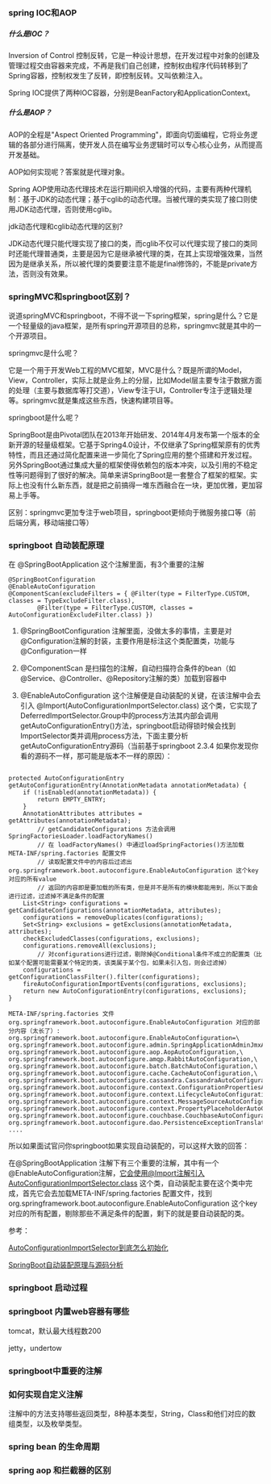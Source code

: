 
### spring IOC和AOP

#####  什么是IOC？

Inversion of Control 控制反转，它是一种设计思想，在开发过程中对象的创建及管理过程交由容器来完成，不再是我们自己创建，控制权由程序代码转移到了Spring容器，控制权发生了反转，即控制反转。又叫依赖注入。

Spring IOC提供了两种IOC容器，分别是BeanFactory和ApplicationContext。



##### 什么是AOP？

AOP的全程是"Aspect Oriented Programming"，即面向切面编程，它将业务逻辑的各部分进行隔离，使开发人员在编写业务逻辑时可以专心核心业务，从而提高开发基础。

AOP如何实现呢？答案就是代理对象。

Spring AOP使用动态代理技术在运行期间织入增强的代码，主要有两种代理机制：基于JDK的动态代理；基于cglib的动态代理。当被代理的类实现了接口则使用JDK动态代理，否则使用cglib。

jdk动态代理和cglib动态代理的区别?

JDK动态代理只能代理实现了接口的类，而cglib不仅可以代理实现了接口的类同时还能代理普通类，主要是因为它是继承被代理的类，在其上实现增强效果，当然因为是继承关系，所以被代理的类要要注意不能是final修饰的，不能是private方法，否则没有效果。


### springMVC和springboot区别？

说道springMVC和springboot，不得不说一下spring框架，spring是什么？它是一个轻量级的java框架，是所有spring开源项目的总称，springmvc就是其中的一个开源项目。

springmvc是什么呢？

它是一个用于开发Web工程的MVC框架，MVC是什么？既是所谓的Model，View，Controller，实际上就是业务上的分层，比如Model层主要专注于数据方面的处理（主要与数据库等打交道），View专注于UI，Controller专注于逻辑处理等。springmvc就是集成这些东西，快速构建项目等。

springboot是什么呢？

SpringBoot是由Pivotal团队在2013年开始研发、2014年4月发布第一个版本的全新开源的轻量级框架。它基于Spring4.0设计，不仅继承了Spring框架原有的优秀特性，而且还通过简化配置来进一步简化了Spring应用的整个搭建和开发过程。另外SpringBoot通过集成大量的框架使得依赖包的版本冲突，以及引用的不稳定性等问题得到了很好的解决。简单来讲SpringBoot是一套整合了框架的框架。实际上也没有什么新东西，就是把之前搞得一堆东西融合在一块，更加优雅，更加容易上手等。

区别：springmvc更加专注于web项目，springboot更倾向于微服务接口等（前后端分离，移动端接口等）

### springboot 自动装配原理

在 @SpringBootApplication 这个注解里面，有3个重要的注解

```
@SpringBootConfiguration
@EnableAutoConfiguration
@ComponentScan(excludeFilters = { @Filter(type = FilterType.CUSTOM, classes = TypeExcludeFilter.class),
		@Filter(type = FilterType.CUSTOM, classes = AutoConfigurationExcludeFilter.class) })

```

1. @SpringBootConfiguration 注解里面，没做太多的事情，主要是对@Configuration注解的封装，主要作用是标注这个类配置类，功能与@Configuration一样

2. @ComponentScan 是扫描包的注解，自动扫描符合条件的bean（如@Service、@Controller、@Repository注解的类）加载到容器中

3. @EnableAutoConfiguration 这个注解便是自动装配的关键，在该注解中会去 引入 @Import(AutoConfigurationImportSelector.class) 这个类，它实现了DeferredImportSelector.Group中的process方法其内部会调用getAutoConfigurationEntry()方法，springboot启动得锁时候会找到ImportSelector类并调用process方法，下面主要分析getAutoConfigurationEntry源码（当前基于springboot 2.3.4 如果你发现你看的源码不一样，那可能是版本不一样的原因）：


```

protected AutoConfigurationEntry getAutoConfigurationEntry(AnnotationMetadata annotationMetadata) {
	if (!isEnabled(annotationMetadata)) {
		return EMPTY_ENTRY;
	}
	AnnotationAttributes attributes = getAttributes(annotationMetadata);
        // getCandidateConfigurations 方法会调用 SpringFactoriesLoader.loadFactoryNames()
        // 在 loadFactoryNames() 中通过loadSpringFactories()方法加载 META-INF/spring.factories 配置文件
        // 读取配置文件中的内容后过滤出 org.springframework.boot.autoconfigure.EnableAutoConfiguration 这个key对应的所有value 
        // 返回的内容即是要加载的所有类，但是并不是所有的模块都能用到，所以下面会进行过滤，过滤掉不满足条件的配置
	List<String> configurations = getCandidateConfigurations(annotationMetadata, attributes);
	configurations = removeDuplicates(configurations);
	Set<String> exclusions = getExclusions(annotationMetadata, attributes);
	checkExcludedClasses(configurations, exclusions);
	configurations.removeAll(exclusions);
        // 对configurations进行过滤，剔除掉@Conditional条件不成立的配置类（比如某个配置可能需要某个特定的类，该类属于某个包，如果未引入包，则会过滤掉）
	configurations = getConfigurationClassFilter().filter(configurations);
	fireAutoConfigurationImportEvents(configurations, exclusions);
	return new AutoConfigurationEntry(configurations, exclusions);
}

META-INF/spring.factories 文件 org.springframework.boot.autoconfigure.EnableAutoConfiguration 对应的部分内容（太长了）:
org.springframework.boot.autoconfigure.EnableAutoConfiguration=\
org.springframework.boot.autoconfigure.admin.SpringApplicationAdminJmxAutoConfiguration,\
org.springframework.boot.autoconfigure.aop.AopAutoConfiguration,\
org.springframework.boot.autoconfigure.amqp.RabbitAutoConfiguration,\
org.springframework.boot.autoconfigure.batch.BatchAutoConfiguration,\
org.springframework.boot.autoconfigure.cache.CacheAutoConfiguration,\
org.springframework.boot.autoconfigure.cassandra.CassandraAutoConfiguration,\
org.springframework.boot.autoconfigure.context.ConfigurationPropertiesAutoConfiguration,\
org.springframework.boot.autoconfigure.context.LifecycleAutoConfiguration,\
org.springframework.boot.autoconfigure.context.MessageSourceAutoConfiguration,\
org.springframework.boot.autoconfigure.context.PropertyPlaceholderAutoConfiguration,\
org.springframework.boot.autoconfigure.couchbase.CouchbaseAutoConfiguration,\
org.springframework.boot.autoconfigure.dao.PersistenceExceptionTranslationAutoConfiguration,\
....

```
所以如果面试官问你springboot如果实现自动装配的，可以这样大致的回答：

在@SpringBootApplication  注解下有三个重要的注解，其中有一个@EnableAutoConfiguration注解，它会使用@Import注解引入AutoConfigurationImportSelector.class 这个类，自动装配主要在这个类中完成，首先它会去加载META-INF/spring.factories 配置文件，找到org.springframework.boot.autoconfigure.EnableAutoConfiguration 这个key对应的所有配置，剔除那些不满足条件的配置，剩下的就是要自动装配的类。


参考：

[AutoConfigurationImportSelector到底怎么初始化](https://zhuanlan.zhihu.com/p/143912268)

[SpringBoot自动装配原理与源码分析](http://autumn200.com/2020/06/27/spring-boot-autoconfig/)

### springboot 启动过程

### springboot 内置web容器有哪些
tomcat，默认最大线程数200

jetty，undertow

### springboot中重要的注解

### 如何实现自定义注解

注解中的方法支持哪些返回类型，8种基本类型，String，Class和他们对应的数组类型，以及枚举类型。


### spring bean 的生命周期

### spring aop 和拦截器的区别
